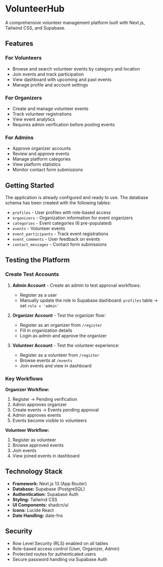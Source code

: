 # VolunteerHub

A comprehensive volunteer management platform built with Next.js, Tailwind CSS, and Supabase.

## Features

### For Volunteers
- Browse and search volunteer events by category and location
- Join events and track participation
- View dashboard with upcoming and past events
- Manage profile and account settings

### For Organizers
- Create and manage volunteer events
- Track volunteer registrations
- View event analytics
- Requires admin verification before posting events

### For Admins
- Approve organizer accounts
- Review and approve events
- Manage platform categories
- View platform statistics
- Monitor contact form submissions

## Getting Started

The application is already configured and ready to use. The database schema has been created with the following tables:
- `profiles` - User profiles with role-based access
- `organizers` - Organization information for event organizers
- `categories` - Event categories (6 pre-populated)
- `events` - Volunteer events
- `event_participants` - Track event registrations
- `event_comments` - User feedback on events
- `contact_messages` - Contact form submissions

## Testing the Platform

### Create Test Accounts

1. **Admin Account** - Create an admin to test approval workflows:
   - Register as a user
   - Manually update the role in Supabase dashboard: `profiles` table → set `role = 'admin'`

2. **Organizer Account** - Test the organizer flow:
   - Register as an organizer from `/register`
   - Fill in organization details
   - Login as admin and approve the organizer

3. **Volunteer Account** - Test the volunteer experience:
   - Register as a volunteer from `/register`
   - Browse events at `/events`
   - Join events and view in dashboard

### Key Workflows

**Organizer Workflow:**
1. Register → Pending verification
2. Admin approves organizer
3. Create events → Events pending approval
4. Admin approves events
5. Events become visible to volunteers

**Volunteer Workflow:**
1. Register as volunteer
2. Browse approved events
3. Join events
4. View joined events in dashboard

## Technology Stack

- **Framework:** Next.js 13 (App Router)
- **Database:** Supabase (PostgreSQL)
- **Authentication:** Supabase Auth
- **Styling:** Tailwind CSS
- **UI Components:** shadcn/ui
- **Icons:** Lucide React
- **Date Handling:** date-fns

## Security

- Row Level Security (RLS) enabled on all tables
- Role-based access control (User, Organizer, Admin)
- Protected routes for authenticated users
- Secure password handling via Supabase Auth
